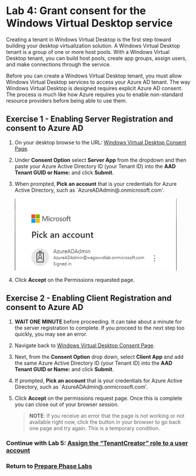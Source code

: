 # Lab 4: Grant consent for the Windows Virtual Desktop service

Creating a tenant in Windows Virtual Desktop is the first step toward building your desktop virtualization solution. A Windows Virtual Desktop tenant is a group of one or more host pools. With a Windows Virtual Desktop  tenant, you can build host pools, create app groups, assign users, and make connections through the service.

Before you can create a Windows Virtual Desktop tenant, you must allow Windows Virtual Desktop services to access your Azure AD tenant. The way Windows Virtual Desktop is designed requires explicit Azure AD consent. The process is much like how Azure requires you to enable non-standard resource providers before being able to use them.

## Exercise 1 - Enabling Server Registration and consent to Azure AD

1. On your desktop browse to the URL: [Windows Virtual Desktop Consent Page](https://rdweb.wvd.microsoft.com/).  
2. Under **Consent Option** select **Server App** from the dropdown and then paste your Azure Active Directory ID (your Tenant ID) into the **AAD Tenant GUID or Name:** and click **Submit**.
3. When prompted, **Pick an account** that is your credentials for Azure Active Directory, such as `AzureADAdmin@<yourAzureADDomain>.onmicrosoft.com'.

    ![PickAnAccount](../attachments/PickAnAccount.png)

4. Click **Accept** on the Permissions requested page.

 ## Exercise 2 - Enabling Client Registration and consent to Azure AD

1. **WAIT ONE MINUTE** before proceeding. It can take about a minute for the server registration to complete. If you proceed to the next step too quickly, you may see an error.
2. Navigate back to [Windows Virtual Desktop Consent Page](https://rdweb.wvd.microsoft.com/).
3. Next, from the **Consent Option** drop down, select **Client App**  and add the same Azure Active Directory ID (your Tenant ID) into the **AAD Tenant GUID or Name:** and click **Submit**.
4. If prompted, **Pick an account** that is your credentials for Azure Active Directory, such as `AzureADAdmin@<yourAzureADDomain>.onmicrosoft.com'.
5. Click **Accept** on the permissions request page. Once this is complete you can close out of your browser session.

    >**NOTE**: If you receive an error that the page is not working or not available right now, click the button in your browser to go back one page and try again.  This is a temporary condition.

### Continue with Lab 5: [Assign the “TenantCreator” role to a user account](Prepare-Lab05-Assign-the-“TenantCreator”-role-to-a-user-account.md)

### Return to [Prepare Phase Labs](prepare.md)
